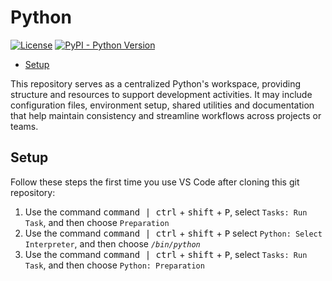 <!--
Copyright (C) Pipin Fitriadi - All Rights Reserved

Unauthorized copying of this file, via any medium is strictly prohibited
Proprietary and confidential
Written by Pipin Fitriadi <pipinfitriadi@gmail.com>, 22 May 2025
-->

<!-- omit in toc -->
# Python

[![License](https://img.shields.io/badge/license-Proprietary-red)](LICENSE)
[![PyPI - Python Version](https://img.shields.io/badge/python-3.13.1-blue)](https://www.python.org/downloads/release/python-3131/)

- [Setup](#setup)

This repository serves as a centralized Python's workspace,
providing structure and resources to support development activities.
It may include configuration files, environment setup, shared utilities
and documentation that help maintain consistency and streamline workflows
across projects or teams.

## Setup

Follow these steps the first time you use VS Code after cloning this git repository:

1. Use the command <kbd>command | ctrl</kbd> + <kbd>shift</kbd> + <kbd>P</kbd>,
    select `Tasks: Run Task`, and then choose `Preparation`
2. Use the command <kbd>command | ctrl</kbd> + <kbd>shift</kbd> + <kbd>P</kbd>
    select `Python: Select Interpreter`, and then choose _`/bin/python`_
3. Use the command <kbd>command | ctrl</kbd> + <kbd>shift</kbd> + <kbd>P</kbd>,
    select `Tasks: Run Task`, and then choose `Python: Preparation`
